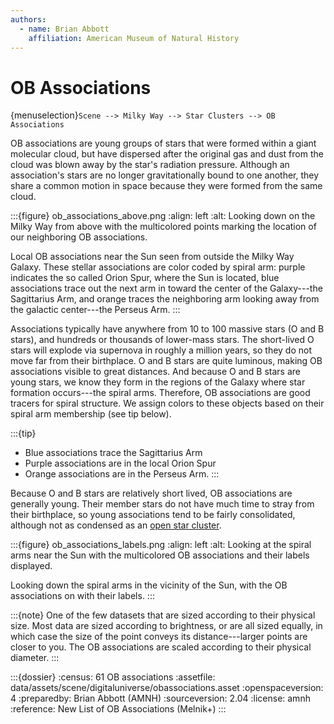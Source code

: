 ```yaml
---
authors:
  - name: Brian Abbott
    affiliation: American Museum of Natural History
---
```



# OB Associations


{menuselection}`Scene --> Milky Way --> Star Clusters --> OB Associations`


OB associations are young groups of stars that were formed within a giant molecular cloud, but have dispersed after the original gas and dust from the cloud was blown away by the star's radiation pressure. Although an association's stars are no longer gravitationally bound to one another, they share a common motion in space because they were formed from the same cloud.


:::{figure} ob_associations_above.png
:align: left
:alt: Looking down on the Milky Way from above with the multicolored points marking the location of our neighboring OB associations.

Local OB associations near the Sun seen from outside the Milky Way Galaxy. These stellar associations are color coded by spiral arm: purple indicates the so called Orion Spur, where the Sun is located, blue associations trace out the next arm in toward the center of the Galaxy---the Sagittarius Arm, and orange traces the neighboring arm looking away from the galactic center---the Perseus Arm.
:::


Associations typically have anywhere from 10 to 100 massive stars (O and B stars), and hundreds or thousands of lower-mass stars. The short-lived O stars will explode via supernova in roughly a million years, so they do not move far from their birthplace. O and B stars are quite luminous, making OB associations visible to great distances. And because O and B stars are young stars, we know they form in the regions of the Galaxy where star formation occurs---the spiral arms. Therefore, OB associations are good tracers for spiral structure. We assign colors to these objects based on their spiral arm membership (see tip below).

:::{tip}
- Blue associations trace the Sagittarius Arm
- Purple associations are in the local Orion Spur
- Orange associations are in the Perseus Arm.
:::

Because O and B stars are relatively short lived, OB associations are generally young. Their member stars do not have much time to stray from their birthplace, so young associations tend to be fairly consolidated, although not as condensed as an [open star cluster](../open-clusters/index).



:::{figure} ob_associations_labels.png
:align: left
:alt: Looking at the spiral arms near the Sun with the multicolored OB associations and their labels displayed.

Looking down the spiral arms in the vicinity of the Sun, with the OB associations on with their labels.
:::



:::{note}
One of the few datasets that are sized according to their physical size. Most data are sized according to brightness, or are all sized equally, in which case the size of the point conveys its distance---larger points are closer to you. The OB associations are scaled according to their physical diameter.
:::




:::{dossier}
:census: 61 OB associations
:assetfile: data/assets/scene/digitaluniverse/obassociations.asset
:openspaceversion: 4
:preparedby: Brian Abbott (AMNH)
:sourceversion: 2.04
:license: amnh
:reference: New List of OB Associations (Melnik+)
:::